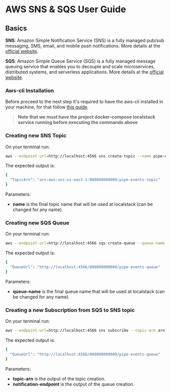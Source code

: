 # AWS SNS & SQS User Guide

## Basics

**SNS**: Amazon Simple Notification Service (SNS) is a fully managed pub/sub messaging, SMS, email, and mobile push notifications. More details at the [official website](https://aws.amazon.com/sns/).

**SQS**: Amazon Simple Queue Service (SQS) is a fully managed message queuing service that enables you to decouple and scale microservices, distributed systems, and serverless applications. More details at the [official website](https://aws.amazon.com/sqs/).

### Aws-cli Installation

Before proceed to the next step it's required to have the aws-cli installed in your machine, for that follow [this guide](https://docs.aws.amazon.com/cli/latest/userguide/getting-started-install.html).

> **Note that we must have the project docker-compose localstack service running before executing the commands above**
### Creating new SNS Topic

On your terminal run:

```bash
aws --endpoint-url=http://localhost:4566 sns create-topic --name pipe-events-topic
```
The expected output is:
```bash
{
  "TopicArn": "arn:aws:sns:us-east-1:000000000000:pipe-events-topic"
}
```

Parameters:
* **name** is the final topic name that will be used at localstack (can be changed for any name).

### Creating new SQS Queue

On your terminal run:

```bash
aws --endpoint-url=http://localhost:4566 sqs create-queue --queue-name pipe-events-queue
```
The expected output is:
```bash
{
  "QueueUrl": "http://localhost:4566/000000000000/pipe-events-queue"
}
```

Parameters:
* **queue-name** is the final queue name that will be used at localstack (can be changed for any name).

### Creating a new Subscription from SQS to SNS topic

On your terminal run:

```bash
aws --endpoint-url=http://localhost:4566 sns subscribe --topic-arn arn:aws:sns:us-east-1:000000000000:pipe-events-topic --protocol sqs --notification-endpoint http://localhost:4566/000000000000/pipe-events-queue
```
The expected output is:
```bash
{
  "QueueUrl": "http://localhost:4566/000000000000/pipe-events-queue"
}
```
Parameters:
* **topic-arn** is the output of the topic creation.
* **notification-endpoint** is the output of the queue creation.
